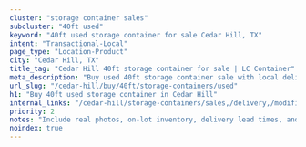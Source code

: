 ```yaml
---
cluster: "storage container sales"
subcluster: "40ft used"
keyword: "40ft used storage container for sale Cedar Hill, TX"
intent: "Transactional-Local"
page_type: "Location-Product"
city: "Cedar Hill, TX"
title_tag: "Cedar Hill 40ft storage container for sale | LC Container"
meta_description: "Buy used 40ft storage container sale with local delivery in Cedar Hill, TX. LC Container — local Since 2003. Request a fast quote today."
url_slug: "/cedar-hill/buy/40ft/storage-containers/used"
h1: "Buy 40ft used storage container in Cedar Hill"
internal_links: "/cedar-hill/storage-containers/sales,/delivery,/modifications"
priority: 2
notes: "Include real photos, on-lot inventory, delivery lead times, and financing info."
noindex: true
---
```


<!-- TODO: Add unique city/inventory copy, images, and internal links here. -->
